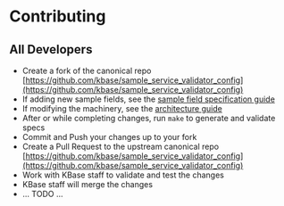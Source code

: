 # Contributing

## All Developers

- Create a fork of the canonical repo [https://github.com/kbase/sample_service_validator_config](https://github.com/kbase/sample_service_validator_config)
- If adding new sample fields, see the [sample field specification guide](docs/sample-field-specification-guide.md)
- If modifying the machinery, see the [architecture guide](docs/architecture.md)
- After or while completing changes, run `make` to generate and validate specs
- Commit and Push your changes up to your fork
- Create a Pull Request to the upstream canonical repo [https://github.com/kbase/sample_service_validator_config](https://github.com/kbase/sample_service_validator_config)
- Work with KBase staff to validate and test the changes
- KBase staff will merge the changes
- ... TODO ...
